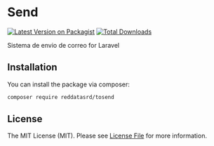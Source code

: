 # Send
[![Latest Version on Packagist](https://img.shields.io/packagist/v/reddatasrd/tosend.svg?style=flat-square)](https://packagist.org/packages/reddatasrd/tosend)
[![Total Downloads](https://img.shields.io/packagist/dt/reddatasrd/tosend.svg?style=flat-square)](https://packagist.org/packages/reddatasrd/tosend)

Sistema de envio de correo for Laravel

## Installation

You can install the package via composer:

```bash
composer require reddatasrd/tosend
```

## License

The MIT License (MIT). Please see [License File](LICENSE.md) for more information.
